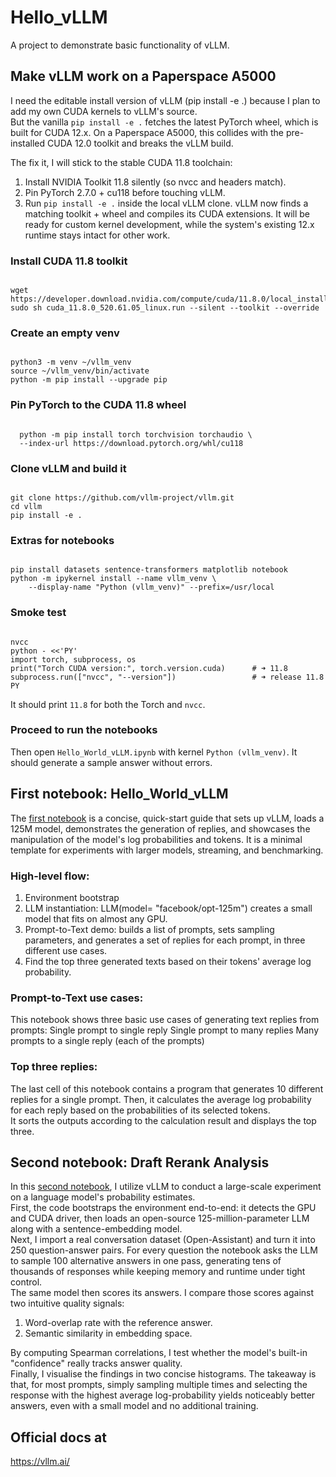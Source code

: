 # Hello_vLLM
A project to demonstrate basic functionality of vLLM.
## Make vLLM work on a Paperspace A5000
I need the editable install version of vLLM (pip install -e .) because I plan to add my own CUDA kernels to vLLM's source.<br>
But the vanilla `pip install -e .` fetches the latest PyTorch wheel, which is built for CUDA 12.x. On a Paperspace A5000, this collides with the pre-installed CUDA 12.0 toolkit and breaks the vLLM build.

The fix it, I will stick to the stable CUDA 11.8 toolchain:
1. Install NVIDIA Toolkit 11.8 silently (so nvcc and headers match).
2. Pin PyTorch 2.7.0 + cu118 before touching vLLM.
3. Run `pip install -e .` inside the local vLLM clone.
vLLM now finds a matching toolkit + wheel and compiles its CUDA extensions. It will be ready for custom kernel development, while the system's existing 12.x runtime stays intact for other work.

### Install CUDA 11.8 toolkit
<pre><code>
wget https://developer.download.nvidia.com/compute/cuda/11.8.0/local_installers/cuda_11.8.0_520.61.05_linux.run
sudo sh cuda_11.8.0_520.61.05_linux.run --silent --toolkit --override
</code></pre>

### Create an empty venv
<pre><code>
python3 -m venv ~/vllm_venv
source ~/vllm_venv/bin/activate
python -m pip install --upgrade pip
</code></pre>

### Pin PyTorch to the CUDA 11.8 wheel
<pre><code>
  python -m pip install torch torchvision torchaudio \
  --index-url https://download.pytorch.org/whl/cu118
</code></pre>

### Clone vLLM and build it
<pre><code>
git clone https://github.com/vllm-project/vllm.git
cd vllm
pip install -e .
</code></pre>

### Extras for notebooks
<pre><code>
pip install datasets sentence-transformers matplotlib notebook
python -m ipykernel install --name vllm_venv \
    --display-name "Python (vllm_venv)" --prefix=/usr/local
</code></pre>



### Smoke test
<pre><code>
nvcc
python - <<'PY'
import torch, subprocess, os
print("Torch CUDA version:", torch.version.cuda)      # ➜ 11.8
subprocess.run(["nvcc", "--version"])                 # ➜ release 11.8
PY
</code></pre>

It should print `11.8` for both the Torch and `nvcc`.

### Proceed to run the notebooks
Then open `Hello_World_vLLM.ipynb` with kernel `Python (vllm_venv)`. It should generate a sample answer without errors.


## First notebook: Hello_World_vLLM
The [first notebook](./Hello_World_vLLM.ipynb) is a concise, quick-start guide that sets up vLLM, loads a 125M model, demonstrates the generation of replies, and showcases the manipulation of the model's log probabilities and tokens. It is a minimal template for experiments with larger models, streaming, and benchmarking.

### High-level flow:
1. Environment bootstrap
2. LLM instantiation: LLM(model= "facebook/opt-125m") creates a small model that fits on almost any GPU.
3. Prompt-to-Text demo: builds a list of prompts, sets sampling parameters, and generates a set of replies for each prompt, in three different use cases.
4. Find the top three generated texts based on their tokens' average log probability.

### Prompt-to-Text use cases:
This notebook shows three basic use cases of generating text replies from prompts:
Single prompt to single reply
Single prompt to many replies
Many prompts to a single reply (each of the prompts)

### Top three replies:
The last cell of this notebook contains a program that generates 10 different replies for a single prompt. Then, it calculates the average log probability for each reply based on the probabilities of its selected tokens.<br>
It sorts the outputs according to the calculation result and displays the top three.

## Second notebook: Draft Rerank Analysis

In this [second notebook](./Draft_Rerank_Analysis.ipynb), I utilize vLLM to conduct a large-scale experiment on a language model's probability estimates.<br>
First, the code bootstraps the environment end-to-end: it detects the GPU and CUDA driver, then loads an open-source 125-million-parameter LLM along with a sentence-embedding model.<br>
Next, I import a real conversation dataset (Open-Assistant) and turn it into 250 question-answer pairs. For every question the notebook asks the LLM to sample 100 alternative answers in one pass, generating tens of thousands of responses while keeping memory and runtime under tight control.<br>
The same model then scores its answers. I compare those scores against two intuitive quality signals:<br>
1. Word-overlap rate with the reference answer.
2. Semantic similarity in embedding space.

By computing Spearman correlations, I test whether the model's built-in "confidence" really tracks answer quality.<br>
Finally, I visualise the findings in two concise histograms. The takeaway is that, for most prompts, simply sampling multiple times and selecting the response with the highest average log-probability yields noticeably better answers, even with a small model and no additional training.

## Official docs at
https://vllm.ai/
